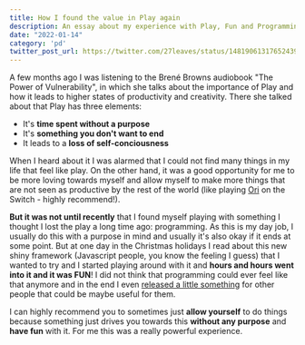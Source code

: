 ```yaml
---
title: How I found the value in Play again
description: An essay about my experience with Play, Fun and Programming.
date: "2022-01-14"
category: 'pd'
twitter_post_url: https://twitter.com/27leaves/status/1481906131765243906
---
```


A few months ago I was listening to the Brené Browns audiobook "The Power of Vulnerability", in which she talks about the importance of Play and how it leads to higher states of productivity and creativity. There she talked about that Play has three elements:

-   It's **time spent without a purpose**
-   It's **something you don't want to end**
-   It leads to a **loss of self-conciousness**

When I heard about it I was alarmed that I could not find many things in my life that feel like play. On the other hand, it was a good opportunity for me to be more loving towards myself and allow myself to make more things that are not seen as productive by the rest of the world (like playing [Ori](https://www.orithegame.com/) on the Switch - highly recommend!).

**But it was not until recently** that I found myself playing with something I thought I lost the play a long time ago: programming. As this is my day job, I usually do this with a purpose in mind and usually it's also okay if it ends at some point. But at one day in the Christmas holidays I read about this new shiny framework (Javascript people, you know the feeling I guess) that I wanted to try and I started playing around with it and **hours and hours went into it and it was FUN**! I did not think that programming could ever feel like that anymore and in the end I even [released a little something](https://github.com/27leaves/elderjs-tailwind-starter) for other people that could be maybe useful for them.

I can highly recommend you to sometimes just **allow yourself** to do things because something just drives you towards this **without any purpose** and **have fun** with it. For me this was a really powerful experience.